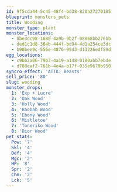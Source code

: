 ```yaml
---
id: 9f5cda44-5c45-48f4-bd38-820a27270185
blueprint: monsters_pets
title: Wooding
monster_type: plant
monster_locations:
  - 8be3dc98-1680-4a9b-9b2f-08868bb276bb
  - ded1c1d8-364b-444f-bd94-4d1a254ce3dc
  - b98bee9c-556e-4876-99d3-d13226edf59d
egg_locations:
  - c9bb2a06-79b3-4a19-a148-0180abb7ebde
  - d788eaf2-761b-4e4a-b17f-035e9670b950
syncro_effect: 'ATTK: Beasts'
sell_price: '80'
slug: wooding
monster_drops:
  1: 'Exp + Lucre'
  2: 'Oak Wood'
  3: 'Holly Wood'
  4: 'Baobab Wood'
  5: 'Ebony Wood'
  6: 'Mistletoe'
  7: 'Toneriko Wood'
  8: 'Dior Wood'
pet_stats:
  Pow: '7'
  Skl: '4'
  Def: '4'
  Mgc: '2'
  HP: '8'
  Spr: '2'
  Chm: '2'
  Lck: '5'
---
```

